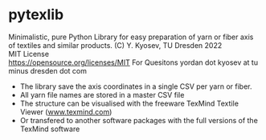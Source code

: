 # pytexlib
Minimalistic, pure Python Library for easy preparation of yarn or fiber axis of textiles and similar products. 
(C) Y. Kyosev, TU Dresden 2022  
MIT License  
https://opensource.org/licenses/MIT
For Quesitons yordan dot kyosev at tu minus dresden dot com  
* The library save the axis coordinates in a single CSV per yarn or fiber.
* All yarn file names are stored in a master CSV file
* The structure can be visualised with the freeware TexMind Textile Viewer (www.texmind.com)
* Or transfered to another software packages with the full versions of the TexMind software


